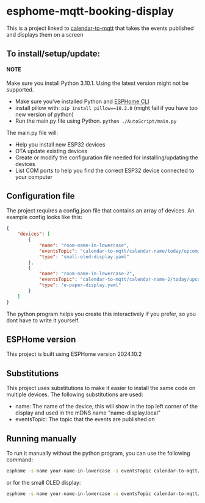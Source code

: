 # esphome-mqtt-booking-display
This is a project linked to [calendar-to-mqtt](https://github.com/Teknikens-Hus/calendar-to-mqtt) that takes the events published and displays them on a screen

## To install/setup/update:
#### NOTE
Make sure you install Python 3.10.1. Using the latest version might not be supported. 
- Make sure you've installed Python and [ESPHome CLI](https://esphome.io/guides/installing_esphome)
- install pillow with: ```pip install pillow==10.2.0``` (might fail if you have too new version of python)
- Run the main.py file using Python. ```python ./AutoScript/main.py```

The main.py file will:
 - Help you install new ESP32 devices
 - OTA update existing devices
 - Create or modify the configuration file needed for installing/updating the devices
 - List COM ports to help you find the correct ESP32 device connected to your computer 

## Configuration file
The project requires a config.json file that contains an array of devices. An example config looks like this:
```json
{
    "devices": [
        {
            "name": "room-name-in-lowercase",
            "eventsTopic": "calendar-to-mqtt/calendar-name/today/upcoming/events",
            "type": "small-oled-display.yaml"
        },
        {
            "name": "room-name-in-lowercase-2",
            "eventsTopic": "calendar-to-mqtt/calendar-name-2/today/upcoming/events",
            "type": "e-paper-display.yaml"
        }
    ]
}
```
The python program helps you create this interactively if you prefer, so you dont have to write it yourself.


## ESPHome version
This project is built using ESPHome version 2024.10.2

## Substitutions
This project uses substitutions to make it easier to install the same code on multiple devices. The following substitutions are used:
- name: The name of the device, this will show in the top left corner of the display and used in the mDNS name "name-display.local"
- eventsTopic: The topic that the events are published on


## Running manually
To run it manually without the python program, you can use the following command:
```bash
esphome -s name your-name-in-lowercase -s eventsTopic calendar-to-mqtt/calendar-name/today/upcoming/events run ESPHOME/e-paper-display.yaml
```
or for the small OLED display:
```bash
esphome -s name your-name-in-lowercase -s eventsTopic calendar-to-mqtt/calendar-name/today/upcoming/events run ESPHOME/small-oled-display.yaml
```
